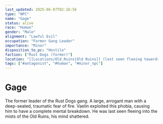 ```yaml
---
last_updated: 2025-06-07T02:16:56
type: "NPC"
name: "Gage"
status: alive
race: "Human"
gender: "Male"
alignment: "Lawful Evil"
occupation: "Former Gang Leader"
importance: "Minor"
disposition_to_pc: "Hostile"
faction: ["Rust Dogs (former)"]
location: "[[Locations/Old_Ruins|Old Ruins]] (last seen fleeing towards)"
tags: ["#antagonist", "#human", "#minor_npc"]
---
```

# Gage
The former leader of the Rust Dogs gang. A large, arrogant man with a deep-seated, traumatic fear of fire. Vaelin exploited this phobia, causing him to have a complete mental breakdown. He was last seen fleeing into the mists of the Old Ruins, his mind shattered.
